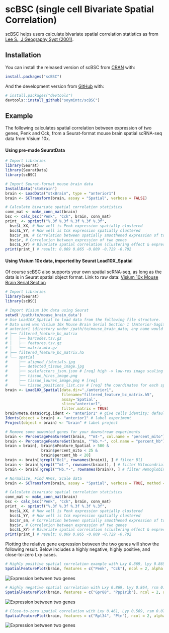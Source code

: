 
<!-- README.md is generated from README.Rmd. Please edit that file -->

# scBSC (single cell Bivariate Spatial Correlation)

<!-- badges: start -->
<!-- badges: end -->

scBSC helps users calculate bivariate spatial correlation statistics as
from [Lee S., J Geography Syst
(2001)](https://link.springer.com/article/10.1007/s101090100064).

## Installation

You can install the released version of scBSC from
[CRAN](https://CRAN.R-project.org) with:

``` r
install.packages("scBSC")
```

And the development version from [GitHub](https://github.com/) with:

``` r
# install.packages("devtools")
devtools::install_github("soymintc/scBSC")
```

## Example

The following calculates spatial correlation between expression of two
genes, Penk and Cck, from a Seurat-format mouse brain spatial scRNA-seq
data from Visium 10x.

#### Using pre-made SeuratData

``` r
# Import libraries
library(Seurat)
library(SeuratData)
library(scBSC)

# Import Seurat-format mouse brain data
InstallData("stxBrain")
brain <- LoadData("stxBrain", type = "anterior1")
brain <- SCTransform(brain, assay = "Spatial", verbose = FALSE)

# Calculate bivariate spatial correlation statistics
conn_mat <- make_conn_mat(brain)
bsc <- calc_bsc("Penk", "Cck", brain, conn_mat)
print_ <- sprintf("%.3f %.3f %.3f %.3f %.3f",
  bsc$L_XX, # How well is Penk expression spatially clustered
  bsc$L_YY, # How well is Cck expression spatially clustered
  bsc$r_sm, # Correlation between spatially smoothened expression of two genes
  bsc$r, # Correlation between expression of two genes
  bsc$L_XY) # Bivariate spatial correlation (clustering effect & expression correlation)
print(print_) # result: 0.869 0.865 -0.809 -0.729 -0.702
```

#### Using Visium 10x data, imported by Seurat Load10X\_Spatial

Of course scBSC also supports your own spatial scRNA-seq, as long as the
data is in Seurat spatial object format. Link to raw data: [Visium 10x
Mouse Brain Serial
Section](https://support.10xgenomics.com/spatial-gene-expression/datasets/1.1.0/V1_Mouse_Brain_Sagittal_Anterior)

``` r
# Import libraries
library(Seurat)
library(scBSC)

# Import Visium 10x data using Seurat
setwd('/path/to/mouse_brain_data')
# Use Load10X_Spatial to load data from the following file structure.
# Data used was Visium 10x Mouse Brain Serial Section 1 (Anterior-Sagittal)
# anterior1 (directory under /path/to/mouse_brain_data; any name would suffice)
# ├── filtered_feature_bc_matrix
# │   ├── barcodes.tsv.gz
# │   ├── features.tsv.gz
# │   └── matrix.mtx.gz
# ├── filtered_feature_bc_matrix.h5
# └── spatial
#     ├── aligned_fiducials.jpg
#     ├── detected_tissue_image.jpg
#     ├── scalefactors_json.json # [req] high -> low-res image scaling info
#     ├── tissue_hires_image.png
#     ├── tissue_lowres_image.png # [req]
#     └── tissue_positions_list.csv # [req] the coordinates for each spot
brain <- Load10X_Spatial(data.dir="./anterior1",
                         filename="filtered_feature_bc_matrix.h5",
                         assay='Spatial',
                         slice="anterior1",
                         filter.matrix = TRUE)
brain@meta.data$orig.ident <- "anterior1" # give cells identity; default: SeuratProject
Idents(object = brain) <- "anterior1" # label experiment
Project(object = brain) <- "brain" # label project

# Remove some unwanted genes for your downstream experiments
brain <- PercentageFeatureSet(brain, "^mt-", col.name = "percent_mito")
brain <- PercentageFeatureSet(brain, "^Hb.*-", col.name = "percent_hb")
brain = brain[, brain$nFeature_Spatial > 500 &
                brain$percent_mito < 25 &
                brain$percent_hb < 20]
brain <- brain[!grepl("Bc1", rownames(brain)), ] # filter Bl1
brain <- brain[!grepl("^mt-", rownames(brain)), ] # filter Mitocondrial
brain <- brain[!grepl("^Hb.*-", rownames(brain)), ] # filter Hemoglobin gene (optional if Hb genes needed)

# Normalize, Find HVGs, Scale data
brain <- SCTransform(brain, assay = "Spatial", verbose = TRUE, method = "poisson")

# Calculate bivariate spatial correlation statistics
conn_mat <- make_conn_mat(brain)
bsc <- calc_bsc("Penk", "Cck", brain, conn_mat)
print_ <- sprintf("%.3f %.3f %.3f %.3f %.3f",
  bsc$L_XX, # How well is Penk expression spatially clustered
  bsc$L_YY, # How well is Cck expression spatially clustered
  bsc$r_sm, # Correlation between spatially smoothened expression of two genes
  bsc$r, # Correlation between expression of two genes
  bsc$L_XY) # Bivariate spatial correlation (clustering effect & expression correlation)
print(print_) # result: 0.869 0.865 -0.809 -0.729 -0.702
```

Plotting the relative gene expression between the two genes will show
the following result. Below includes a highly negative, highly positive,
and close-to-zero Lxy cases.

``` r
# Highly positive spatial correlation example with Lxy 0.869, Lyy 0.865, rsm -0.809, r -0.729, Lxy -0.702
SpatialFeaturePlot(brain, features = c("Penk", "Cck"), ncol = 2, alpha = c(0.1, 1), max.cutoff = 5)
```

![Expression between two
genes](figures/Lxy_negative.png?raw=true "Highly negative spatial correlation")

``` r
# Highly negative spatial correlation with Lxy 0.869, Lyy 0.864, rsm 0.936, r 0.855, Lxy 0.813
SpatialFeaturePlot(brain, features = c("Gpr88", "Ppp1r1b"), ncol = 2, alpha = c(0.1, 1), max.cutoff = 5)
```

![Expression between two
genes](figures/Lxy_positive.png?raw=true "Highly positive spatial correlation")

``` r
# Close-to-zero spatial correlation with Lxy 0.461, Lyy 0.569, rsm 0.075, r 0.059, Lxy 0.038
SpatialFeaturePlot(brain, features = c("Rpl34", "Ptn"), ncol = 2, alpha = c(0.1, 1), max.cutoff = 5)
```

![Expression between two
genes](figures/Lxy_neutral.png?raw=true "Close-to-zero spatial correlation")
